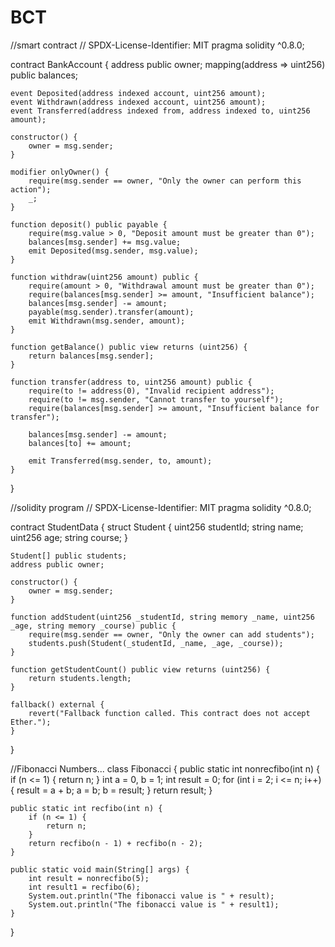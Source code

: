 # BCT
//smart contract
// SPDX-License-Identifier: MIT
pragma solidity ^0.8.0;

contract BankAccount {
    address public owner;
    mapping(address => uint256) public balances;

    event Deposited(address indexed account, uint256 amount);
    event Withdrawn(address indexed account, uint256 amount);
    event Transferred(address indexed from, address indexed to, uint256 amount);

    constructor() {
        owner = msg.sender;
    }

    modifier onlyOwner() {
        require(msg.sender == owner, "Only the owner can perform this action");
        _;
    }

    function deposit() public payable {
        require(msg.value > 0, "Deposit amount must be greater than 0");
        balances[msg.sender] += msg.value;
        emit Deposited(msg.sender, msg.value);
    }

    function withdraw(uint256 amount) public {
        require(amount > 0, "Withdrawal amount must be greater than 0");
        require(balances[msg.sender] >= amount, "Insufficient balance");
        balances[msg.sender] -= amount;
        payable(msg.sender).transfer(amount);
        emit Withdrawn(msg.sender, amount);
    }

    function getBalance() public view returns (uint256) {
        return balances[msg.sender];
    }

    function transfer(address to, uint256 amount) public {
        require(to != address(0), "Invalid recipient address");
        require(to != msg.sender, "Cannot transfer to yourself");
        require(balances[msg.sender] >= amount, "Insufficient balance for transfer");

        balances[msg.sender] -= amount;
        balances[to] += amount;

        emit Transferred(msg.sender, to, amount);
    }
}

//solidity program
// SPDX-License-Identifier: MIT
pragma solidity ^0.8.0;

contract StudentData {
    struct Student {
        uint256 studentId;
        string name;
        uint256 age;
        string course;
    }

    Student[] public students;
    address public owner;

    constructor() {
        owner = msg.sender;
    }

    function addStudent(uint256 _studentId, string memory _name, uint256 _age, string memory _course) public {
        require(msg.sender == owner, "Only the owner can add students");
        students.push(Student(_studentId, _name, _age, _course));
    }

    function getStudentCount() public view returns (uint256) {
        return students.length;
    }

    fallback() external {
        revert("Fallback function called. This contract does not accept Ether.");
    }
}

//Fibonacci Numbers...
class Fibonacci {
    public static int nonrecfibo(int n) {
        if (n <= 1) {
            return n;
        }
        int a = 0, b = 1;
        int result = 0;
        for (int i = 2; i <= n; i++) {
            result = a + b;
            a = b;
            b = result;
        }
        return result;
    }

    public static int recfibo(int n) {
        if (n <= 1) {
            return n;
        }
        return recfibo(n - 1) + recfibo(n - 2);
    }

    public static void main(String[] args) {
        int result = nonrecfibo(5);
        int result1 = recfibo(6);
        System.out.println("The fibonacci value is " + result);
        System.out.println("The fibonacci value is " + result1);
    }
}

